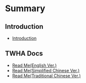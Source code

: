 # Summary

## Introduction

* [Introduction](README.md)

## TWHA Docs

* [Read Me\(English Ver.\)](RM-EN.md)
* [Read Me\(Simplified Chinese Ver.\)](RM-CNS.md)
* [Read Me\(Traditional Chinese Ver.\)](RM-CNT.md)
